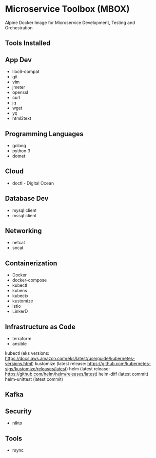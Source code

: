 # Microservice Toolbox (MBOX)
Alpine Docker Image for Microservice Development, Testing and Orchestration

## Tools Installed

## App Dev
* libc6-compat
* git
* vim
* jmeter
* openssl
* curl
* jq
* wget
* yq
* html2text

## Programming Languages
* golang
* python 3
* dotnet

## Cloud
* doctl - Digital Ocean

## Database Dev
* mysql client
* mssql client

## Networking
* netcat
* socat

## Containerization
* Docker
* docker-compose
* kubectl
* kubens
* kubectx
* kustomize
* Istio
* LinkerD

## Infrastructure as Code
* terraform
* ansible

kubectl (eks versions: https://docs.aws.amazon.com/eks/latest/userguide/kubernetes-versions.html)
kustomize (latest release: https://github.com/kubernetes-sigs/kustomize/releases/latest)
helm (latest release: https://github.com/helm/helm/releases/latest)
helm-diff (latest commit)
helm-unittest (latest commit)

## Kafka

## Security
* nikto

## Tools
* rsync
